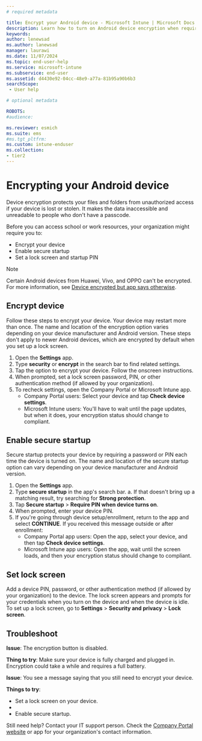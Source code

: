 ```yaml
---
# required metadata

title: Encrypt your Android device - Microsoft Intune | Microsoft Docs
description: Learn how to turn on Android device encryption when required by Intune.
keywords:
author: lenewsad
ms.author: lanewsad
manager: laurawi
ms.date: 11/07/2024
ms.topic: end-user-help
ms.service: microsoft-intune
ms.subservice: end-user
ms.assetid: d4430e92-04cc-48e9-a77a-81b95a90b6b3
searchScope:
 - User help

# optional metadata

ROBOTS:  
#audience:

ms.reviewer: esmich
ms.suite: ems
#ms.tgt_pltfrm:
ms.custom: intune-enduser
ms.collection:
- tier2
---
```



# Encrypting your Android device

Device encryption protects your files and folders from unauthorized access if your device is lost or stolen. It makes the data inaccessible and unreadable to people who don't have a passcode. 

Before you can access school or work resources, your organization might require you to:

* Encrypt your device
* Enable secure startup
* Set a lock screen and startup PIN   

> [!Note]
>  Certain Android devices from Huawei, Vivo, and OPPO can't be encrypted. For more information, see [Device encrypted but app says otherwise](your-device-appears-encrypted-but-cp-says-otherwise-android.md).  

## Encrypt device

Follow these steps to encrypt your device. Your device may restart more than once. The name and location of the encryption option varies depending on your device manufacturer and Android version. These steps don't apply to newer Android devices, which are encrypted by default when you set up a lock screen.    

1. Open the **Settings** app.
2. Type **security** or **encrypt** in the search bar to find related settings.  
3. Tap the option to encrypt your device. Follow the onscreen instructions.  
4. When prompted, set a lock screen password, PIN, or other authentication method (if allowed by your organization). 
5. To recheck settings, open the Company Portal or Microsoft Intune app.
    * Company Portal users: Select your device and tap **Check device settings**. 
    * Microsoft Intune users: You'll have to wait until the page updates, but when it does, your encryption status should change to compliant. 

## Enable secure startup

Secure startup protects your device by requiring a password or PIN each time the device is turned on. The name and location of the secure startup option can vary depending on your device manufacturer and Android version. 

1. Open the **Settings** app.
2. Type **secure startup** in the app's search bar. 
    a. If that doesn't bring up a matching result, try searching for **Strong protection**. 
3. Tap **Secure startup** > **Require PIN when device turns on**.  
4. When prompted, enter your device PIN.   
5. If you're going through device setup/enrollment, return to the app and select **CONTINUE**. If you received this message outside or after enrollment:  
   * Company Portal app users: Open the app, select your device, and then tap **Check device settings**. 
   * Microsoft Intune app users: Open the app, wait until the screen loads, and then your encryption status should change to compliant.  

## Set lock screen    

Add a device PIN, password, or other authentication method (if allowed by your organization) to the device. The lock screen appears and prompts for your credentials when you turn on the device and when the device is idle. To set up a lock screen, go to **Settings** > **Security and privacy** > **Lock screen**.  

## Troubleshoot    
**Issue**: The encryption button is disabled.   

**Thing to try**: 
 Make sure your device is fully charged and plugged in. Encryption could take a while and requires a full battery.    

**Issue**: You see a message saying that you still need to encrypt your device.  

**Things to try**:  

   * Set a lock screen on your device.
   * 
   * Enable secure startup.  

Still need help? Contact your IT support person. Check the [Company Portal website](https://go.microsoft.com/fwlink/?linkid=2010980) or app for your organization's contact information.  
